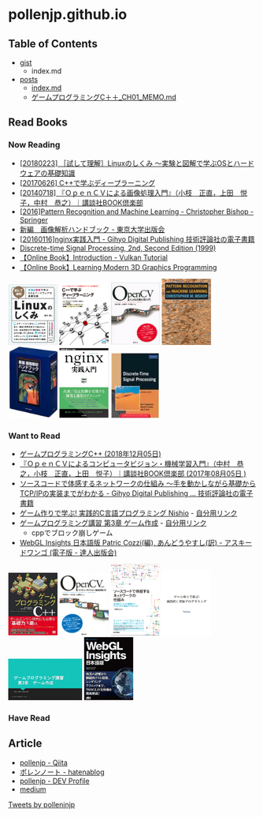 # pollenjp.github.io

## Table of Contents
- [gist](/gist)
  - index.md
- [posts](/posts)
  - [index.md](/posts)
  - [ゲームプログラミングC＋＋_CH01_MEMO.md](/posts/%E3%82%B2%E3%83%BC%E3%83%A0%E3%83%97%E3%83%AD%E3%82%B0%E3%83%A9%E3%83%9F%E3%83%B3%E3%82%B0C%EF%BC%8B%EF%BC%8B_CH01_MEMO.html)

## Read Books

### Now Reading
- [[20180223] ［試して理解］Linuxのしくみ ～実験と図解で学ぶOSとハードウェアの基礎知識](https://gihyo.jp/dp/ebook/2018/978-4-7741-9658-9)
- [[20170626] C++で学ぶディープラーニング](https://book.mynavi.jp/ec/products/detail/id=72844)
- [[20140718] 『ＯｐｅｎＣＶによる画像処理入門』（小枝　正直，上田　悦子，中村　恭之）｜講談社BOOK倶楽部](http://bookclub.kodansha.co.jp/product?item=0000148212)
- [[2016]Pattern Recognition and Machine Learning - Christopher Bishop - Springer](https://www.springer.com/jp/book/9780387310732)
- [新編　画像解析ハンドブック - 東京大学出版会](http://www.utp.or.jp/book/b301997.html)
- [[20160116]nginx実践入門 - Gihyo Digital Publishing 技術評論社の電子書籍](https://gihyo.jp/dp/ebook/2016/978-4-7741-7936-0)
- [Discrete-time Signal Processing, 2nd, Second Edition (1999)](http://a.co/d/cTQd1HC)
- [【Online Book】Introduction - Vulkan Tutorial](https://vulkan-tutorial.com/#page_E_book)
- [【Online Book】Learning Modern 3D Graphics Programming](https://paroj.github.io/gltut/)


[<img width="100px" src="/img/20180223-試して理解Linuxのしくみ.png" alt="">](https://gihyo.jp/dp/ebook/2018/978-4-7741-9658-9)
[<img width="100px" src="/img/20170626-C++で学ぶディープラーニング.png" alt="">](https://book.mynavi.jp/ec/products/detail/id=72844)
[<img width="100px" src="/img/20140718-ＯｐｅｎＣＶによる画像処理入門.png" alt="">](http://bookclub.kodansha.co.jp/product?item=0000148212)
[<img width="100px" src="/img/2006-Pattern Recognition and Machine Learning.png" alt="">](https://www.springer.com/jp/book/9780387310732)
[<img width="100px" src="/img/20040909-新編画像解析ハンドブック.png" alt="">](http://www.utp.or.jp/book/b301997.html)
[<img width="100px" src="/img/20160116-nginx実践入門.png" alt="">](https://gihyo.jp/dp/ebook/2016/978-4-7741-7936-0)
[<img width="100px" src="/img/1999-Discrete-time Signal Processing, 2nd, Second Edition.png" alt="">](http://a.co/d/cTQd1HC)


### Want to Read
- [ゲームプログラミングC++ (2018年12月05日)](https://www.seshop.com/product/detail/22519)
- [『ＯｐｅｎＣＶによるコンピュータビジョン・機械学習入門』（中村　恭之，小枝　正直，上田　悦子）｜講談社BOOK倶楽部 (2017年08月05日
)](http://bookclub.kodansha.co.jp/product?item=0000148220)
- [ソースコードで体感するネットワークの仕組み ～手を動かしながら基礎からTCP/IPの実装までがわかる - Gihyo Digital Publishing … 技術評論社の電子書籍](https://gihyo.jp/dp/ebook/2018/978-4-7741-9745-6)
- [ゲーム作りで学ぶ! 実践的C言語プログラミング Nishio](https://densan-labs.net/_downloads/gameProgramming.pdf) - [自分用リンク](https://drive.google.com/file/d/1Df1ezfSZRFsvUaRz2G36JQH3etPaqKLR/view?usp=sharing)
- [ゲームプログラミング講習 第3章 ゲーム作成](http://nanzanmmcwiki.net/_media/pc/lecture/game/2015/03-game.pdf) - [自分用リンク](https://drive.google.com/file/d/1JdkPLpVAfeWC3B9NaHnOAgKbvryY7710/view?usp=sharing)
  - cppでブロック崩しゲーム
- [WebGL Insights 日本語版 Patric Cozzi(編), あんどうやすし(訳) - アスキードワンゴ (電子版 - 達人出版会)](https://tatsu-zine.com/books/webgl-insights)
  

[<img width="100px" src="/img/20181205-ゲームプログラミングC++.png" alt="">](https://www.seshop.com/product/detail/22519)
[<img width="100px" src="/img/20170805-ＯｐｅｎＣＶによるコンピュータビジョン・機械学習入門.png" alt="">](http://bookclub.kodansha.co.jp/product?item=0000148220)
[<img width="100px" src="/img/20180509-ソースコードで体感するネットワークの仕組み-～手を動かしながら基礎からTCP-IPの実装までがわかる.png" alt="">](https://gihyo.jp/dp/ebook/2018/978-4-7741-9745-6)
[<img width="100px" src="/img/ゲーム作りで学ぶ!実践的C言語プログラミングNishio.png" alt="">](https://densan-labs.net/_downloads/gameProgramming.pdf)
[<img width="150px" src="/img/ゲームプログラミング講習第3章ゲーム作成.png" alt="">](http://nanzanmmcwiki.net/_media/pc/lecture/game/2015/03-game.pdf)
[<img width="100px" src="/img/20180824_WebGL_Insights日本語版.jpg" alt="">](https://tatsu-zine.com/books/webgl-insights)




### Have Read

## Article
- [pollenjp - Qiita](https://qiita.com/pollenjp)
- [ポレンノート - hatenablog](https://pollenjp.hatenablog.jp/)
- [pollenjp - DEV Profile](https://dev.to/pollenjp)
- [medium](https://medium.com/)

<a class="twitter-timeline" data-width="500" data-height="750" href="https://twitter.com/polleninjp?ref_src=twsrc%5Etfw">Tweets by polleninjp</a> <script async src="https://platform.twitter.com/widgets.js" charset="utf-8"></script>
